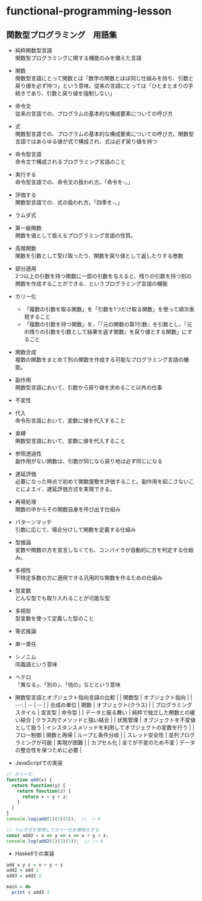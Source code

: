 # functional-programming-lesson

## 関数型プログラミング　用語集

- 純粋関数型言語  
関数型プログラミングに関する機能のみを備えた言語
- 関数  
関数型言語にとって関数とは「数学の関数とほぼ同じ仕組みを持ち、引数と戻り値を必ず持つ」という意味。従来の言語にとっては「ひとまとまりの手続きであり、引数と戻り値を強制しない」
- 命令文  
従来の言語での、プログラムの基本的な構成要素についての呼び方
- 式  
関数型言語での、プログラムの基本的な構成要素についての呼び方。関数型言語ではあらゆる値が式で構成され、式は必ず戻り値を持つ
- 命令型言語  
命令文で構成されるプログラミング言語のこと
- 実行する  
命令型言語での、命令文の扱われ方。「命令を-。」
- 評価する  
関数型言語での、式の扱われ方。「四季を-。」
- ラムダ式  
  
- 第一級関数  
関数を値として扱えるプログラミング言語の性質。
- 高階関数  
関数を引数として受け取ったり、関数を戻り値として返したりする巻数
- 部分適用  
2つ以上の引数を持つ関数に一部の引数を与えると、残りの引数を持つ別の関数を作成することができる、というプログラミング言語の機能
- カリー化  
  - 「複数の引数を取る関数」を「引数を1つだけ取る関数」を使って順次表現すること
  - 「複数の引数を持つ関数」を、「『元の関数の第1引数』を引数とし、『元の残りの引数を引数として結果を返す関数』を戻り値とする関数」にすること
- 関数合成  
複数の関数をまとめて別の関数を作成する可能なプログラミング言語の機能。
- 副作用  
関数型言語において、引数から戻り値を求めること以外の仕事
- 不変性  
  
- 代入  
命令形言語において、変数に値を代入すること
- 束縛  
関数型言語において、変数に値を代入すること
- 参照透過性  
副作用がない関数は、引数が同じなら戻り地は必ず同じになる
- 遅延評価  
必要になった時点で初めて関数屋敷を評価すること。副作用を起こさないことによエイ、遅延評価方式を実現できる。
- 再帰処理  
関数の中からその関数自身を呼び出す仕組み
- パターンマッチ  
引数に応じて、場合分けして関数を定義する仕組み
- 型推論  
変数や関数の方を宣言しなくても、コンパイラが自動的に方を判定する仕組み。
- 多相性  
不特定多数の方に適用できる汎用的な関数を作るための仕組み
- 型変数  
どんな型でも取り入れることが可能な型
- 多相型  
型変数を使って定義した型のこと
- 等式推論  
  
- 単一責任  
  
- シノニム  
同義語という意味
- ヘテロ  
「異なる」、「別の」、「他の」などという意味
  
- 関数型言語とオブジェクト指向言語の比較
  |  | 関数型 | オブジェクト指向 |
  | :--: | -- | -- |
  | 合成の単位 | 関数 | オブジェクト(クラス) |
  | プログラミングスタイル | 宣言型 | 命令型 |
  | データと振る舞い | 純粋で独立した関数との緩い結合 | クラス内でメソッドと強い結合 |
  | 状態管理 | オブジェクトを不変値として扱う | インスタンスメソッドを利用してオブジェクトの変数を行う |
  | フロー制御 | 関数と再帰 | ループと条件分岐 |
  | スレッド安全性 | 並列プログラミングが可能 | 実現が困難 |
  | カプセル化 | 全てが不変のため不変 | データの整合性を保つために必要 |

- JavaScriptでの実装
```javascript
// カリー化
function add(x) {
  return function(y) {
    return function(z) {
      return x + y + z;
    }
  }
}
console.log(add(1)(2)(3));  // -> 6

// ラムダ式を使用してカリー化を簡略化する
const add2 = x => y => z => x + y + z;
console.log(add2(1)(2)(3));  // -> 6
```

- Haskellでの実装
```haskell
add x y z = x + y + z
add2 = add 1
add3 = add2 2

main = do
  print $ add3 3
```
